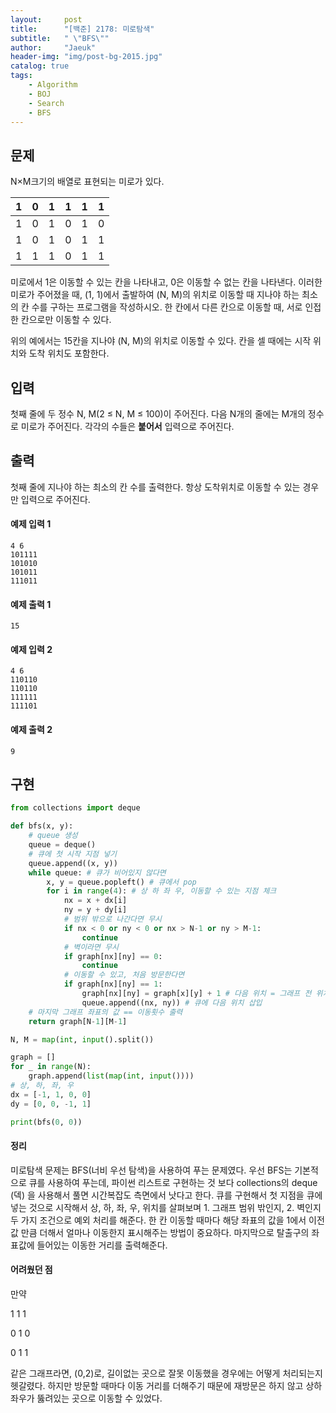 ```yaml
---
layout:     post
title:      "[백준] 2178: 미로탐색"
subtitle:   " \"BFS\""
author:     "Jaeuk"
header-img: "img/post-bg-2015.jpg"
catalog: true
tags:
    - Algorithm
    - BOJ
    - Search
    - BFS
---
```


## 문제

N×M크기의 배열로 표현되는 미로가 있다.

| 1    | 0    | 1    | 1    | 1    | 1    |
| ---- | ---- | ---- | ---- | ---- | ---- |
| 1    | 0    | 1    | 0    | 1    | 0    |
| 1    | 0    | 1    | 0    | 1    | 1    |
| 1    | 1    | 1    | 0    | 1    | 1    |

미로에서 1은 이동할 수 있는 칸을 나타내고, 0은 이동할 수 없는 칸을 나타낸다. 이러한 미로가 주어졌을 때, (1, 1)에서 출발하여 (N, M)의 위치로 이동할 때 지나야 하는 최소의 칸 수를 구하는 프로그램을 작성하시오. 한 칸에서 다른 칸으로 이동할 때, 서로 인접한 칸으로만 이동할 수 있다.

위의 예에서는 15칸을 지나야 (N, M)의 위치로 이동할 수 있다. 칸을 셀 때에는 시작 위치와 도착 위치도 포함한다.

## 입력

첫째 줄에 두 정수 N, M(2 ≤ N, M ≤ 100)이 주어진다. 다음 N개의 줄에는 M개의 정수로 미로가 주어진다. 각각의 수들은 **붙어서** 입력으로 주어진다.

## 출력

첫째 줄에 지나야 하는 최소의 칸 수를 출력한다. 항상 도착위치로 이동할 수 있는 경우만 입력으로 주어진다.

#### 예제 입력 1

```
4 6
101111
101010
101011
111011
```

#### 예제 출력 1

```
15
```

#### 예제 입력 2

```
4 6
110110
110110
111111
111101
```

#### 예제 출력 2

```
9
```

## 구현

```python
from collections import deque

def bfs(x, y):
    # queue 생성
    queue = deque()
    # 큐에 첫 시작 지점 넣기
    queue.append((x, y))
    while queue: # 큐가 비어있지 않다면
        x, y = queue.popleft() # 큐에서 pop
        for i in range(4): # 상 하 좌 우, 이동할 수 있는 지점 체크 
            nx = x + dx[i]
            ny = y + dy[i]
            # 범위 밖으로 나간다면 무시
            if nx < 0 or ny < 0 or nx > N-1 or ny > M-1:
                continue
            # 벽이라면 무시
            if graph[nx][ny] == 0:
                continue
            # 이동할 수 있고, 처음 방문한다면
            if graph[nx][ny] == 1:
                graph[nx][ny] = graph[x][y] + 1 # 다음 위치 = 그래프 전 위치 +1
                queue.append((nx, ny)) # 큐에 다음 위치 삽입
    # 마지막 그래프 좌표의 값 == 이동횟수 출력
    return graph[N-1][M-1]

N, M = map(int, input().split())

graph = []
for _ in range(N):
    graph.append(list(map(int, input())))
# 상, 하, 좌, 우
dx = [-1, 1, 0, 0]
dy = [0, 0, -1, 1]

print(bfs(0, 0))
```

#### 정리

미로탐색 문제는 BFS(너비 우선 탐색)을 사용하여 푸는 문제였다. 우선 BFS는 기본적으로 큐를 사용하여 푸는데, 파이썬 리스트로 구현하는 것 보다 collections의 deque (덱) 을 사용해서 풀면 시간복잡도 측면에서 낫다고 한다. 큐를 구현해서 첫 지점을 큐에 넣는 것으로 시작해서 상, 하, 좌, 우, 위치를 살펴보며 1. 그래프 범위 밖인지, 2. 벽인지 두 가지 조건으로 예외 처리를 해준다. 한 칸 이동할 때마다 해당 좌표의 값을 1에서 이전 값 만큼 더해서 얼마나 이동한지 표시해주는 방법이 중요하다. 마지막으로 탈출구의 좌표값에 들어있는 이동한 거리를 출력해준다.

#### 어려웠던 점

만약 

1 1 1

0 1 0

0 1 1

같은 그래프라면, (0,2)로, 길이없는 곳으로 잘못 이동했을 경우에는 어떻게 처리되는지 헷갈렸다. 하지만 방문할 때마다 이동 거리를 더해주기 때문에 재방문은 하지 않고 상하좌우가 뚫려있는 곳으로 이동할 수 있었다.





